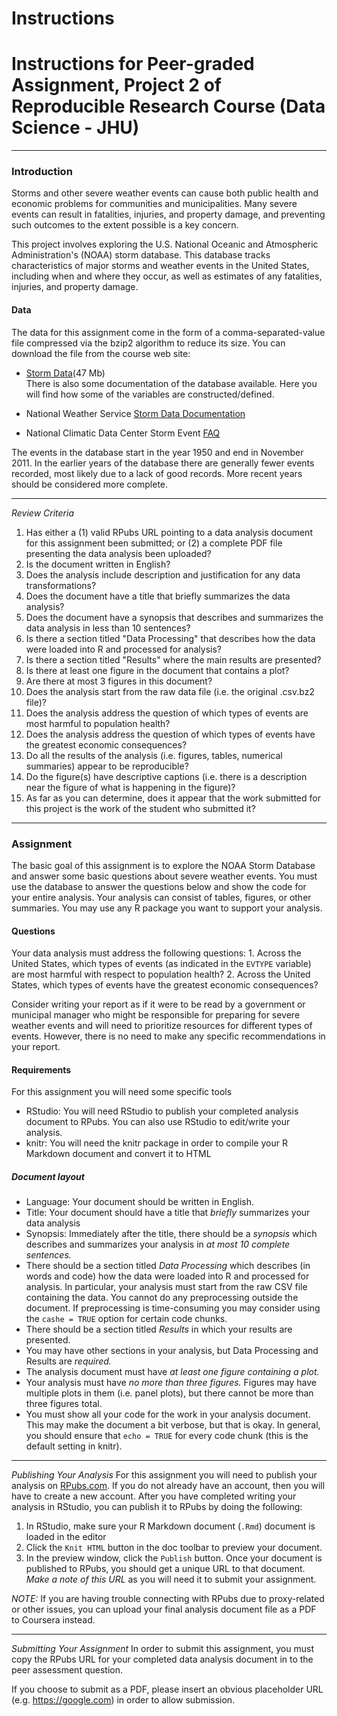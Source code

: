 Instructions
================

Instructions for Peer-graded Assignment, Project 2 of Reproducible Research Course (Data Science - JHU)
=======================================================================================================

------------------------------------------------------------------------

### Introduction

Storms and other severe weather events can cause both public health and economic problems for communities and municipalities. Many severe events can result in fatalities, injuries, and property damage, and preventing such outcomes to the extent possible is a key concern.

This project involves exploring the U.S. National Oceanic and Atmospheric Administration's (NOAA) storm database. This database tracks characteristics of major storms and weather events in the United States, including when and where they occur, as well as estimates of any fatalities, injuries, and property damage.

#### Data

The data for this assignment come in the form of a comma-separated-value file compressed via the bzip2 algorithm to reduce its size. You can download the file from the course web site:

-   [Storm Data](https://d396qusza40orc.cloudfront.net/repdata%2Fdata%2FStormData.csv.bz2)(47 Mb)  
    There is also some documentation of the database available. Here you will find how some of the variables are constructed/defined.

-   National Weather Service [Storm Data Documentation](https://d396qusza40orc.cloudfront.net/repdata%2Fpeer2_doc%2Fpd01016005curr.pdf)
-   National Climatic Data Center Storm Event [FAQ](https://d396qusza40orc.cloudfront.net/repdata%2Fpeer2_doc%2FNCDC%20Storm%20Events-FAQ%20Page.pdf)

The events in the database start in the year 1950 and end in November 2011. In the earlier years of the database there are generally fewer events recorded, most likely due to a lack of good records. More recent years should be considered more complete.

------------------------------------------------------------------------

*Review Criteria*

1.  Has either a (1) valid RPubs URL pointing to a data analysis document for this assignment been submitted; or (2) a complete PDF file presenting the data analysis been uploaded?
2.  Is the document written in English?
3.  Does the analysis include description and justification for any data transformations?
4.  Does the document have a title that briefly summarizes the data analysis?
5.  Does the document have a synopsis that describes and summarizes the data analysis in less than 10 sentences?
6.  Is there a section titled "Data Processing" that describes how the data were loaded into R and processed for analysis?
7.  Is there a section titled "Results" where the main results are presented?
8.  Is there at least one figure in the document that contains a plot?
9.  Are there at most 3 figures in this document?
10. Does the analysis start from the raw data file (i.e. the original .csv.bz2 file)?
11. Does the analysis address the question of which types of events are most harmful to population health?
12. Does the analysis address the question of which types of events have the greatest economic consequences?
13. Do all the results of the analysis (i.e. figures, tables, numerical summaries) appear to be reproducible?
14. Do the figure(s) have descriptive captions (i.e. there is a description near the figure of what is happening in the figure)?
15. As far as you can determine, does it appear that the work submitted for this project is the work of the student who submitted it?

------------------------------------------------------------------------

### Assignment

The basic goal of this assignment is to explore the NOAA Storm Database and answer some basic questions about severe weather events. You must use the database to answer the questions below and show the code for your entire analysis. Your analysis can consist of tables, figures, or other summaries. You may use any R package you want to support your analysis.

#### Questions

Your data analysis must address the following questions: 1. Across the United States, which types of events (as indicated in the `EVTYPE` variable) are most harmful with respect to population health?
2. Across the United States, which types of events have the greatest economic consequences?

Consider writing your report as if it were to be read by a government or municipal manager who might be responsible for preparing for severe weather events and will need to prioritize resources for different types of events. However, there is no need to make any specific recommendations in your report.

#### Requirements

For this assignment you will need some specific tools
- RStudio: You will need RStudio to publish your completed analysis document to RPubs. You can also use RStudio to edit/write your analysis.
- knitr: You will need the knitr package in order to compile your R Markdown document and convert it to HTML

##### Document layout

-   Language: Your document should be written in English.
-   Title: Your document should have a title that *briefly* summarizes your data analysis
-   Synopsis: Immediately after the title, there should be a *synopsis* which describes and summarizes your analysis in *at most 10 complete sentences.*
-   There should be a section titled *Data Processing* which describes (in words and code) how the data were loaded into R and processed for analysis. In particular, your analysis must start from the raw CSV file containing the data. You cannot do any preprocessing outside the document. If preprocessing is time-consuming you may consider using the `cashe = TRUE` option for certain code chunks.
-   There should be a section titled *Results* in which your results are presented.
-   You may have other sections in your analysis, but Data Processing and Results are *required.*
-   The analysis document must have *at least one figure containing a plot.*
-   Your analysis must have *no more than three figures.* Figures may have multiple plots in them (i.e. panel plots), but there cannot be more than three figures total.
-   You must show all your code for the work in your analysis document. This may make the document a bit verbose, but that is okay. In general, you should ensure that `echo = TRUE` for every code chunk (this is the default setting in knitr).

------------------------------------------------------------------------

*Publishing Your Analysis*
For this assignment you will need to publish your analysis on [RPubs.com](http://rpubs.com/). If you do not already have an account, then you will have to create a new account. After you have completed writing your analysis in RStudio, you can publish it to RPubs by doing the following:
1. In RStudio, make sure your R Markdown document (`.Rmd`) document is loaded in the editor
2. Click the `Knit HTML` button in the doc toolbar to preview your document.
3. In the preview window, click the `Publish` button.
Once your document is published to RPubs, you should get a unique URL to that document. *Make a note of this URL* as you will need it to submit your assignment.

*NOTE:* If you are having trouble connecting with RPubs due to proxy-related or other issues, you can upload your final analysis document file as a PDF to Coursera instead.

------------------------------------------------------------------------

*Submitting Your Assignment*
In order to submit this assignment, you must copy the RPubs URL for your completed data analysis document in to the peer assessment question.

If you choose to submit as a PDF, please insert an obvious placeholder URL (e.g. <https://google.com>) in order to allow submission.

